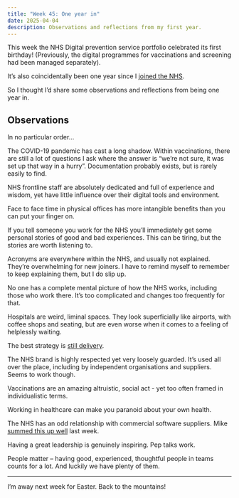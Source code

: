 ```yaml
---
title: "Week 45: One year in"
date: 2025-04-04
description: Observations and reflections from my first year.
---
```


This week the NHS Digital prevention service portfolio celebrated its first birthday! (Previously, the digital programmes for vaccinations and screening had been managed separately).

It’s also coincidentally been one year since I [joined the NHS](/posts/introduction/).

So I thought I’d share some observations and reflections from being one year in.

## Observations

In no particular order...

The COVID-19 pandemic has cast a long shadow. Within vaccinations, there are still a lot of questions I ask where the answer is “we’re not sure, it was set up that way in a hurry”. Documentation probably exists, but is rarely easily to find.

NHS frontline staff are absolutely dedicated and full of experience and wisdom, yet have little influence over their digital tools and environment.

Face to face time in physical offices has more intangible benefits than you can put your finger on.

If you tell someone you work for the NHS you’ll immediately get some personal stories of good and bad experiences. This can be tiring, but the stories are worth listening to.

Acronyms are everywhere within the NHS, and usually not explained. They’re overwhelming for new joiners. I have to remind myself to remember to keep explaining them, but I do slip up.

No one has a complete mental picture of how the NHS works, including those who work there. It’s too complicated and changes too frequently for that.

Hospitals are weird, liminal spaces. They look superficially like airports, with coffee shops and seating, but are even worse when it comes to a feeling of helplessly waiting.

The best strategy is [still delivery](https://gds.blog.gov.uk/2013/01/06/digital-transformation-in-2013-the-strategy-is-delivery-again/).

The NHS brand is highly respected yet very loosely guarded. It’s used all over the place, including by independent organisations and suppliers. Seems to work though.

Vaccinations are an amazing altruistic, social act - yet too often framed in individualistic terms.

Working in healthcare can make you paranoid about your own health.

The NHS has an odd relationship with commercial software suppliers. Mike [summed this up well](https://mikegallagher.org/weeknote-wc-24-march-2025/) last week.

Having a great leadership is genuinely inspiring. Pep talks work.

People matter – having good, experienced, thoughtful people in teams counts for a lot. And luckily we have plenty of them.

---

I’m away next week for Easter. Back to the mountains!
